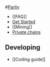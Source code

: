 #[Parity](Home)
- [[FAQ]]
- [Get Started](Quick-start)
- [[Mining]]
- [Private chains](Private-chains)

## Developing
- [[Coding guide]]